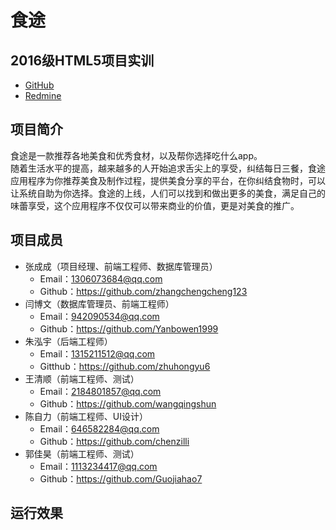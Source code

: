 食途
====

2016级HTML5项目实训  
-----------------
* [GitHub](https://github.com/wangqingshun/HTML5-Practical "悬停显示")<br> 
* [Redmine](http://10.7.1.5/projects/2016_h5_eating-strategy/ "悬停显示")<br>

项目简介
-------
食途是一款推荐各地美食和优秀食材，以及帮你选择吃什么app。<br>
随着生活水平的提高，越来越多的人开始追求舌尖上的享受，纠结每日三餐，食途应用程序为你推荐美食及制作过程，提供美食分享的平台，在你纠结食物时，可以让系统自助为你选择。食途的上线，人们可以找到和做出更多的美食，满足自己的味蕾享受，这个应用程序不仅仅可以带来商业的价值，更是对美食的推广。<br>

项目成员
-------
* 张成成（项目经理、前端工程师、数据库管理员）<br>
  * Email：1306073684@qq.com<br>  
  * Github：https://github.com/zhangchengcheng123<br>  
* 闫博文（数据库管理员、前端工程师）<br>  
  * Email：942090534@qq.com<br>
  * Github：https://github.com/Yanbowen1999<br>
* 朱泓宇（后端工程师）<br>
  * Email：1315211512@qq.com<br>
  * Gitthub：https://github.com/zhuhongyu6<br>
* 王清顺（前端工程师、测试）<br>
  * Email：2184801857@qq.com<br>
  * Github：https://github.com/wangqingshun<br>
* 陈自力（前端工程师、UI设计）<br>
  * Email：646582284@qq.com<br>
  * Github：https://github.com/chenzilli<br>
* 郭佳昊（前端工程师、测试）<br>
  * Email：1113234417@qq.com<br>
  * Github：https://github.com/Guojiahao7<br>

运行效果
-------

